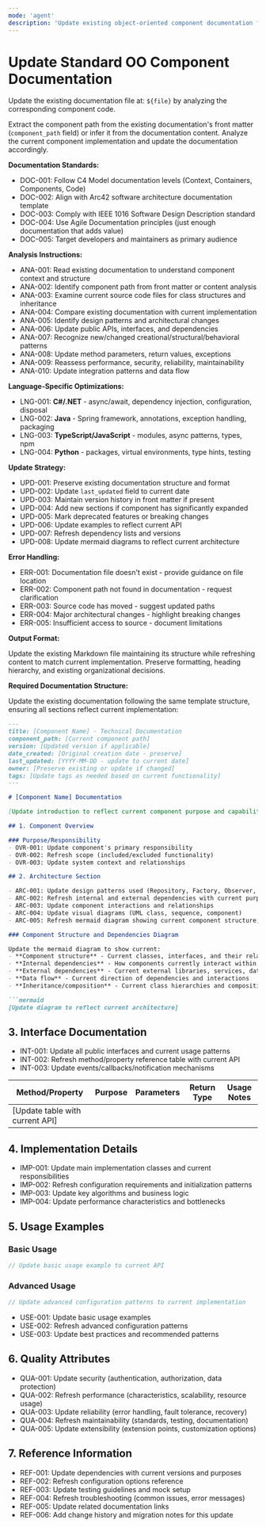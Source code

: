 ```yaml
---
mode: 'agent'
description: 'Update existing object-oriented component documentation following industry best practices and architectural documentation standards.'
---
```

# Update Standard OO Component Documentation

Update the existing documentation file at: `${file}` by analyzing the corresponding component code.

Extract the component path from the existing documentation's front matter (`component_path` field) or infer it from the documentation content. Analyze the current component implementation and update the documentation accordingly.

**Documentation Standards:**

- DOC-001: Follow C4 Model documentation levels (Context, Containers, Components, Code)
- DOC-002: Align with Arc42 software architecture documentation template
- DOC-003: Comply with IEEE 1016 Software Design Description standard
- DOC-004: Use Agile Documentation principles (just enough documentation that adds value)
- DOC-005: Target developers and maintainers as primary audience

**Analysis Instructions:**

- ANA-001: Read existing documentation to understand component context and structure
- ANA-002: Identify component path from front matter or content analysis
- ANA-003: Examine current source code files for class structures and inheritance
- ANA-004: Compare existing documentation with current implementation
- ANA-005: Identify design patterns and architectural changes
- ANA-006: Update public APIs, interfaces, and dependencies
- ANA-007: Recognize new/changed creational/structural/behavioral patterns
- ANA-008: Update method parameters, return values, exceptions
- ANA-009: Reassess performance, security, reliability, maintainability
- ANA-010: Update integration patterns and data flow

**Language-Specific Optimizations:**

- LNG-001: **C#/.NET** - async/await, dependency injection, configuration, disposal
- LNG-002: **Java** - Spring framework, annotations, exception handling, packaging
- LNG-003: **TypeScript/JavaScript** - modules, async patterns, types, npm
- LNG-004: **Python** - packages, virtual environments, type hints, testing

**Update Strategy:**

- UPD-001: Preserve existing documentation structure and format
- UPD-002: Update `last_updated` field to current date
- UPD-003: Maintain version history in front matter if present
- UPD-004: Add new sections if component has significantly expanded
- UPD-005: Mark deprecated features or breaking changes
- UPD-006: Update examples to reflect current API
- UPD-007: Refresh dependency lists and versions
- UPD-008: Update mermaid diagrams to reflect current architecture

**Error Handling:**

- ERR-001: Documentation file doesn't exist - provide guidance on file location
- ERR-002: Component path not found in documentation - request clarification
- ERR-003: Source code has moved - suggest updated paths
- ERR-004: Major architectural changes - highlight breaking changes
- ERR-005: Insufficient access to source - document limitations

**Output Format:**

Update the existing Markdown file maintaining its structure while refreshing content to match current implementation. Preserve formatting, heading hierarchy, and existing organizational decisions.

**Required Documentation Structure:**

Update the existing documentation following the same template structure, ensuring all sections reflect current implementation:

```md
---
title: [Component Name] - Technical Documentation
component_path: [Current component path]
version: [Updated version if applicable]
date_created: [Original creation date - preserve]
last_updated: [YYYY-MM-DD - update to current date]
owner: [Preserve existing or update if changed]
tags: [Update tags as needed based on current functionality]
---

# [Component Name] Documentation

[Update introduction to reflect current component purpose and capabilities]

## 1. Component Overview

### Purpose/Responsibility
- OVR-001: Update component's primary responsibility
- OVR-002: Refresh scope (included/excluded functionality)
- OVR-003: Update system context and relationships

## 2. Architecture Section

- ARC-001: Update design patterns used (Repository, Factory, Observer, etc.)
- ARC-002: Refresh internal and external dependencies with current purposes
- ARC-003: Update component interactions and relationships
- ARC-004: Update visual diagrams (UML class, sequence, component)
- ARC-005: Refresh mermaid diagram showing current component structure, relationships, and dependencies

### Component Structure and Dependencies Diagram

Update the mermaid diagram to show current:
- **Component structure** - Current classes, interfaces, and their relationships
- **Internal dependencies** - How components currently interact within the system
- **External dependencies** - Current external libraries, services, databases, APIs
- **Data flow** - Current direction of dependencies and interactions
- **Inheritance/composition** - Current class hierarchies and composition relationships

```mermaid
[Update diagram to reflect current architecture]
```

## 3. Interface Documentation

- INT-001: Update all public interfaces and current usage patterns
- INT-002: Refresh method/property reference table with current API
- INT-003: Update events/callbacks/notification mechanisms

| Method/Property | Purpose | Parameters | Return Type | Usage Notes |
|-----------------|---------|------------|-------------|-------------|
| [Update table with current API] | | | | |

## 4. Implementation Details

- IMP-001: Update main implementation classes and current responsibilities
- IMP-002: Refresh configuration requirements and initialization patterns
- IMP-003: Update key algorithms and business logic
- IMP-004: Update performance characteristics and bottlenecks

## 5. Usage Examples

### Basic Usage

```csharp
// Update basic usage example to current API
```

### Advanced Usage

```csharp
// Update advanced configuration patterns to current implementation
```

- USE-001: Update basic usage examples
- USE-002: Refresh advanced configuration patterns
- USE-003: Update best practices and recommended patterns

## 6. Quality Attributes

- QUA-001: Update security (authentication, authorization, data protection)
- QUA-002: Refresh performance (characteristics, scalability, resource usage)
- QUA-003: Update reliability (error handling, fault tolerance, recovery)
- QUA-004: Refresh maintainability (standards, testing, documentation)
- QUA-005: Update extensibility (extension points, customization options)

## 7. Reference Information

- REF-001: Update dependencies with current versions and purposes
- REF-002: Refresh configuration options reference
- REF-003: Update testing guidelines and mock setup
- REF-004: Refresh troubleshooting (common issues, error messages)
- REF-005: Update related documentation links
- REF-006: Add change history and migration notes for this update

```
